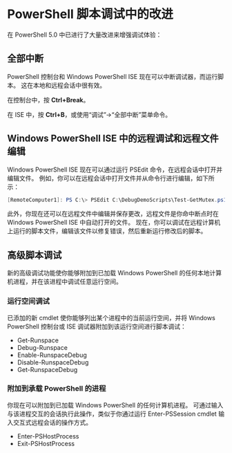 # PowerShell 脚本调试中的改进

在 PowerShell 5.0 中已进行了大量改进来增强调试体验：

## 全部中断

PowerShell 控制台和 Windows PowerShell ISE 现在可以中断调试器，而运行脚本。 这在本地和远程会话中很有效。

在控制台中，按 **Ctrl+Break**。

在 ISE 中，按 **Ctrl+B**，或使用“调试”->“全部中断”菜单命令。

## Windows PowerShell ISE 中的远程调试和远程文件编辑

Windows PowerShell ISE 现在可以通过运行 PSEdit 命令，在远程会话中打开并编辑文件。
例如，你可以在远程会话中打开文件并从命令行进行编辑，如下所示：

```powershell
[RemoteComputer1]: PS C:\> PSEdit C:\DebugDemoScripts\Test-GetMutex.ps1
```

此外，你现在还可以在远程文件中编辑并保存更改，远程文件是你命中断点时在 Windows PowerShell ISE 中自动打开的文件。
现在，你可以调试在远程计算机上运行的脚本文件，编辑该文件以修复错误，然后重新运行修改后的脚本。

## 高级脚本调试

新的高级调试功能使你能够附加到已加载 Windows PowerShell 的任何本地计算机进程，并在该进程中调试任意运行空间。

### 运行空间调试

已添加的新 cmdlet 使你能够列出某个进程中的当前运行空间，并将 Windows PowerShell 控制台或 ISE 调试器附加到该运行空间进行脚本调试：

-   Get-Runspace
-   Debug-Runspace
-   Enable-RunspaceDebug
-   Disable-RunspaceDebug
-   Get-RunspaceDebug

### 附加到承载 PowerShell 的进程

你现在可以附加到已加载 Windows PowerShell 的任何计算机进程。 可通过输入与该进程交互的会话执行此操作，类似于你通过运行 Enter-PSSession cmdlet 输入交互式远程会话的操作方式。

-   Enter-PSHostProcess
-   Exit-PSHostProcess

<!--HONumber=Jun16_HO4-->


